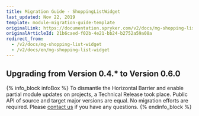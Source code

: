 ```yaml
---
title: Migration Guide - ShoppingListWidget
last_updated: Nov 22, 2019
template: module-migration-guide-template
originalLink: https://documentation.spryker.com/v2/docs/mg-shopping-list-widget
originalArticleId: 21b6caed-f02b-4e21-bb24-b2752a59a08a
redirect_from:
  - /v2/docs/mg-shopping-list-widget
  - /v2/docs/en/mg-shopping-list-widget
---
```


## Upgrading from Version 0.4.* to Version 0.6.0

{% info_block infoBox %}
To dismantle the Horizontal Barrier and enable partial module updates on projects, a Technical Release took place. Public API of source and target major versions are equal. No migration efforts are required. Please [contact us](https://spryker.com/en/support/) if you have any questions.
{% endinfo_block %}
